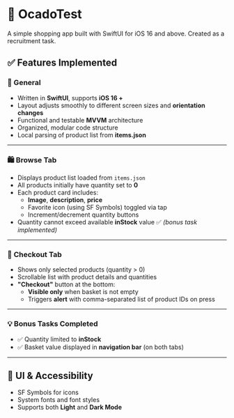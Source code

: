 # 🛒 OcadoTest

A simple shopping app built with SwiftUI for iOS 16 and above. Created as a recruitment task.

## ✅ Features Implemented

### 🧾 General
- Written in **SwiftUI**, supports **iOS 16 +**
- Layout adjusts smoothly to different screen sizes and **orientation changes**
- Functional and testable **MVVM** architecture
- Organized, modular code structure
- Local parsing of product list from **items.json**

---

### 🛍️ **Browse Tab**
- Displays product list loaded from `items.json`
- All products initially have quantity set to **0**
- Each product card includes:
  - **Image**, **description**, **price**
  - Favorite icon (using SF Symbols) toggled via tap
  - Increment/decrement quantity buttons
- Quantity cannot exceed available **inStock** value ✅ *(bonus task implemented)*

---

### 💼 **Checkout Tab**
- Shows only selected products (quantity > 0)
- Scrollable list with product details and quantities
- **"Checkout"** button at the bottom:
  - **Visible only** when basket is not empty
  - Triggers **alert** with comma-separated list of product IDs on press

---

### 💡 **Bonus Tasks Completed**
- ✅ Quantity limited to **inStock**
- ✅ Basket value displayed in **navigation bar** (on both tabs)

---

## 📱 UI & Accessibility
- SF Symbols for icons
- System fonts and font styles
- Supports both **Light** and **Dark Mode**
